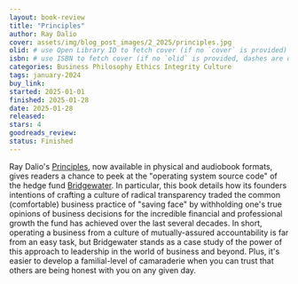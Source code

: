 ```yaml
---
layout: book-review
title: "Principles"
author: Ray Dalio
cover: assets/img/blog_post_images/2_2025/principles.jpg
olid: # use Open Library ID to fetch cover (if no `cover` is provided)
isbn: # use ISBN to fetch cover (if no `olid` is provided, dashes are optional)
categories: Business Philosophy Ethics Integrity Culture
tags: january-2024
buy_link:
started: 2025-01-01
finished: 2025-01-28
date: 2025-01-28
released: 
stars: 4
goodreads_review: 
status: Finished
---
```


Ray Dalio's [Principles](https://www.principles.com/), now available in physical and audiobook formats, gives readers a chance to peek at the "operating system source code" of the hedge fund [Bridgewater](https://www.bridgewater.com/). In particular, this book details how its founders intentions of crafting a culture of radical transparency traded the common (comfortable) business practice of "saving face" by withholding one's true opinions of business decisions for the incredible financial and professional growth the fund has achieved over the last several decades. In short, operating a business from a culture of mutually-assured accountability is far from an easy task, but Bridgewater stands as a case study of the power of this approach to leadership in the world of business and beyond. Plus, it's easier to develop a familial-level of camaraderie when you can trust that others are being honest with you on any given day.